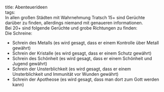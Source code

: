 title: Abenteuerideen  
tags:   
In allen großen Städten mit Wahrnehmung Tratsch 15+ sind Gerüchte darüber zu finden, allerdings niemand mit genaueren informationen.   
Bei 20+ sind folgende Gerüchte und grobe Richtungen zu finden:   
Die Schreine:  

* Schrein des Metalls (es wird gesagt, dass er einem Kontrolle über Metall gewährt)  
* Schrein der Kristalle (es wird gesagt, dass er einem Schutz gewährt)  
* Schrein des Schönheit (es wird gesagt, dass er einem Schönheit und Jugend gewährt)  
* Schrein der Unsterblichkeit (es wird gesagt, dass er einem Unsterblichkeit und Immunität vor Wunden gewährt)  
* Schrein der Apotheose (es wird gesagt, dass man dort zum Gott werden kann)   

